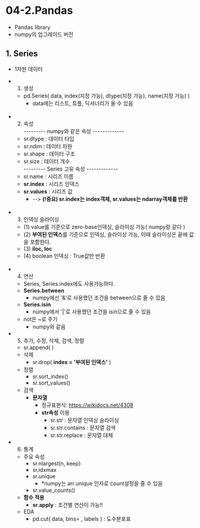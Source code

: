 # 04-2.Pandas
  - Pandas library 
  - numpy의 업그레이드 버전
## 1. Series
- 1차원 데이터

- 1. 생성
  - pd.Series( data, index(지정 가능), dtype(지정 가능), name(지정 가능) )
    - data에는 리스트, 튜플, 딕셔너리가 올 수 있음
    <br>
- 2. 속성<br>
  --------- numpy와 같은 속성 -------------
  - sr.dtype : 데이터 타입
  - sr.ndim  : 데이터 차원
  - sr.shape : 데이터 구조
  - sr.size  : 데이터 개수<br>
  --------- Series 고유 속성 -------------
  - sr.name : 시리즈 이름
  - **sr.index** : 시리즈 인덱스
  - **sr.values** : 시리즈 값
    - --> **(!중요) sr.index는 index객체, sr.values는 ndarray객체를 반환**
  <br>
 - 3. 인덱싱 슬라이싱
    - (1) value를 기준으로 zero-base인덱싱, 슬라이싱 가능( numpy랑 같다 )
    - (2) **부여된 인덱스**를 기준으로 인덱싱, 슬라이싱 가능, 
      이때 슬라이싱은 끝에 값을 포함한다.
    - (3) **iloc, loc**
    - (4) boolean 인덱싱 : True값만 반환
    <br>
- 4. 연산
  - Series, Series.index에도 사용가능하다.
  - **Series.between**
    - numpy에선 '&'로 사용했던 조건을 between으로 줄 수 있음
  - **Series.isin**
    - numpy에서 '|'로 사용했던 조건을 isin으로 줄 수 있음
  - not은 ~로 주기
    - numpy와 같음
- 5. 추가, 수정, 삭제, 검색, 정렬
  - sr.append( )
  - 삭제
    - sr.drop( **index = '부여된 인덱스'** )
  - 정렬
    - sr.sort_index()
    - sr.sort_values()
  - 검색
    - **문자열**
      - 정규표현식: https://wikidocs.net/4308
      - **str속성** 이용
        - sr.str :  문자열 인덱싱 슬라이싱
        - sr.str.contains : 문자열 검색
        - sr.str.replace : 문자열 대체
- 6. 통계
  - 주요 속성
    - sr.nlargest(n, keep)
    - sr.idxmax
    - sr.unique
      - *numpy는 arr.unique 인자로 count설정을 줄 수 있음
    - sr.value_counts()
  - **함수 적용**
    - **sr.apply** : 조건별 연산이 가능!!
  - EDA
    - pd.cut( data, bins= , labels ) : 도수분포표
